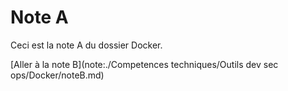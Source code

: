 # Note A

Ceci est la note A du dossier Docker.

[Aller à la note B](note:./Competences techniques/Outils dev sec ops/Docker/noteB.md)
